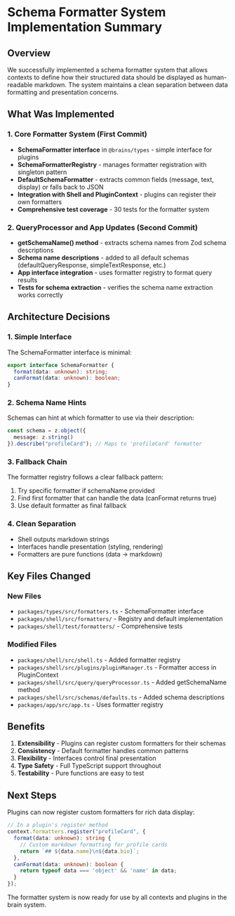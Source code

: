 # Schema Formatter System Implementation Summary

## Overview
We successfully implemented a schema formatter system that allows contexts to define how their structured data should be displayed as human-readable markdown. The system maintains a clean separation between data formatting and presentation concerns.

## What Was Implemented

### 1. Core Formatter System (First Commit)
- **SchemaFormatter interface** in `@brains/types` - simple interface for plugins
- **SchemaFormatterRegistry** - manages formatter registration with singleton pattern
- **DefaultSchemaFormatter** - extracts common fields (message, text, display) or falls back to JSON
- **Integration with Shell and PluginContext** - plugins can register their own formatters
- **Comprehensive test coverage** - 30 tests for the formatter system

### 2. QueryProcessor and App Updates (Second Commit)
- **getSchemaName() method** - extracts schema names from Zod schema descriptions
- **Schema name descriptions** - added to all default schemas (defaultQueryResponse, simpleTextResponse, etc.)
- **App interface integration** - uses formatter registry to format query results
- **Tests for schema extraction** - verifies the schema name extraction works correctly

## Architecture Decisions

### 1. Simple Interface
The SchemaFormatter interface is minimal:
```typescript
export interface SchemaFormatter {
  format(data: unknown): string;
  canFormat(data: unknown): boolean;
}
```

### 2. Schema Name Hints
Schemas can hint at which formatter to use via their description:
```typescript
const schema = z.object({
  message: z.string()
}).describe("profileCard"); // Maps to 'profileCard' formatter
```

### 3. Fallback Chain
The formatter registry follows a clear fallback pattern:
1. Try specific formatter if schemaName provided
2. Find first formatter that can handle the data (canFormat returns true)
3. Use default formatter as final fallback

### 4. Clean Separation
- Shell outputs markdown strings
- Interfaces handle presentation (styling, rendering)
- Formatters are pure functions (data → markdown)

## Key Files Changed

### New Files
- `packages/types/src/formatters.ts` - SchemaFormatter interface
- `packages/shell/src/formatters/` - Registry and default implementation
- `packages/shell/test/formatters/` - Comprehensive tests

### Modified Files
- `packages/shell/src/shell.ts` - Added formatter registry
- `packages/shell/src/plugins/pluginManager.ts` - Formatter access in PluginContext
- `packages/shell/src/query/queryProcessor.ts` - Added getSchemaName method
- `packages/shell/src/schemas/defaults.ts` - Added schema descriptions
- `packages/app/src/app.ts` - Uses formatter registry

## Benefits

1. **Extensibility** - Plugins can register custom formatters for their schemas
2. **Consistency** - Default formatter handles common patterns
3. **Flexibility** - Interfaces control final presentation
4. **Type Safety** - Full TypeScript support throughout
5. **Testability** - Pure functions are easy to test

## Next Steps

Plugins can now register custom formatters for rich data display:

```typescript
// In a plugin's register method
context.formatters.register("profileCard", {
  format(data: unknown): string {
    // Custom markdown formatting for profile cards
    return `## ${data.name}\n${data.bio}`;
  },
  canFormat(data: unknown): boolean {
    return typeof data === 'object' && 'name' in data;
  }
});
```

The formatter system is now ready for use by all contexts and plugins in the brain system.